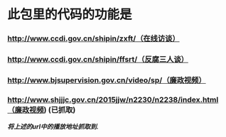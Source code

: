 #  此包里的代码的功能是  

### http://www.ccdi.gov.cn/shipin/zxft/（在线访谈）  
### http://www.ccdi.gov.cn/shipin/ffsrt/（反腐三人谈）  
### http://www.bjsupervision.gov.cn/video/sp/（廉政视频）  
###  http://www.shjjjc.gov.cn/2015jjw/n2230/n2238/index.html（廉政视频)  (已抓取)  


***将上述的url中的播放地址抓取到.***
